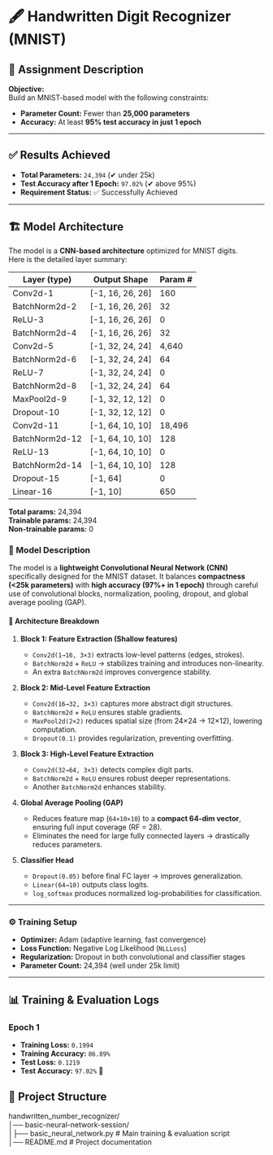 # 🖋️ Handwritten Digit Recognizer (MNIST)

## 📌 Assignment Description
**Objective:**  
Build an MNIST-based model with the following constraints:
- **Parameter Count:** Fewer than **25,000 parameters**  
- **Accuracy:** At least **95% test accuracy in just 1 epoch**

---

## ✅ Results Achieved
- **Total Parameters:** `24,394` (✔ under 25k)  
- **Test Accuracy after 1 Epoch:** `97.02%` (✔ above 95%)  
- **Requirement Status:** ✅ Successfully Achieved  

---
## 🏗️ Model Architecture

The model is a **CNN-based architecture** optimized for MNIST digits.  
Here is the detailed layer summary:

| Layer (type)    | Output Shape    | Param # |
|-----------------|-----------------|---------|
| Conv2d-1        | [-1, 16, 26, 26] | 160     |
| BatchNorm2d-2   | [-1, 16, 26, 26] | 32      |
| ReLU-3          | [-1, 16, 26, 26] | 0       |
| BatchNorm2d-4   | [-1, 16, 26, 26] | 32      |
| Conv2d-5        | [-1, 32, 24, 24] | 4,640   |
| BatchNorm2d-6   | [-1, 32, 24, 24] | 64      |
| ReLU-7          | [-1, 32, 24, 24] | 0       |
| BatchNorm2d-8   | [-1, 32, 24, 24] | 64      |
| MaxPool2d-9     | [-1, 32, 12, 12] | 0       |
| Dropout-10      | [-1, 32, 12, 12] | 0       |
| Conv2d-11       | [-1, 64, 10, 10] | 18,496  |
| BatchNorm2d-12  | [-1, 64, 10, 10] | 128     |
| ReLU-13         | [-1, 64, 10, 10] | 0       |
| BatchNorm2d-14  | [-1, 64, 10, 10] | 128     |
| Dropout-15      | [-1, 64]        | 0       |
| Linear-16       | [-1, 10]        | 650     |

**Total params:** 24,394  
**Trainable params:** 24,394  
**Non-trainable params:** 0  

### 🧩 Model Description

The model is a **lightweight Convolutional Neural Network (CNN)** specifically designed for the MNIST dataset. It balances **compactness (<25k parameters)** with **high accuracy (97%+ in 1 epoch)** through careful use of convolutional blocks, normalization, pooling, dropout, and global average pooling (GAP).

#### 🔹 Architecture Breakdown

1. **Block 1: Feature Extraction (Shallow features)**

   * `Conv2d(1→16, 3×3)` extracts low-level patterns (edges, strokes).
   * `BatchNorm2d` + `ReLU` → stabilizes training and introduces non-linearity.
   * An extra `BatchNorm2d` improves convergence stability.

2. **Block 2: Mid-Level Feature Extraction**

   * `Conv2d(16→32, 3×3)` captures more abstract digit structures.
   * `BatchNorm2d` + `ReLU` ensures stable gradients.
   * `MaxPool2d(2×2)` reduces spatial size (from 24×24 → 12×12), lowering computation.
   * `Dropout(0.1)` provides regularization, preventing overfitting.

3. **Block 3: High-Level Feature Extraction**

   * `Conv2d(32→64, 3×3)` detects complex digit parts.
   * `BatchNorm2d` + `ReLU` ensures robust deeper representations.
   * Another `BatchNorm2d` enhances stability.

4. **Global Average Pooling (GAP)**

   * Reduces feature map (`64×10×10`) to a **compact 64-dim vector**, ensuring full input coverage (RF = 28).
   * Eliminates the need for large fully connected layers → drastically reduces parameters.

5. **Classifier Head**

   * `Dropout(0.05)` before final FC layer → improves generalization.
   * `Linear(64→10)` outputs class logits.
   * `log_softmax` produces normalized log-probabilities for classification.

---

### ⚙️ Training Setup

* **Optimizer:** Adam (adaptive learning, fast convergence)
* **Loss Function:** Negative Log Likelihood (`NLLLoss`)
* **Regularization:** Dropout in both convolutional and classifier stages
* **Parameter Count:** 24,394 (well under 25k limit)

---

## 📊 Training & Evaluation Logs

### **Epoch 1**
- **Training Loss:** `0.1994`  
- **Training Accuracy:** `86.89%`  
- **Test Loss:** `0.1219`  
- **Test Accuracy:** `97.02%` 🎉  

## 📁 Project Structure
handwritten_number_recognizer/<br>
│── basic-neural-network-session/<br>
│├── basic_neural_network.py # Main training & evaluation script<br>
│── README.md # Project documentation<br>

